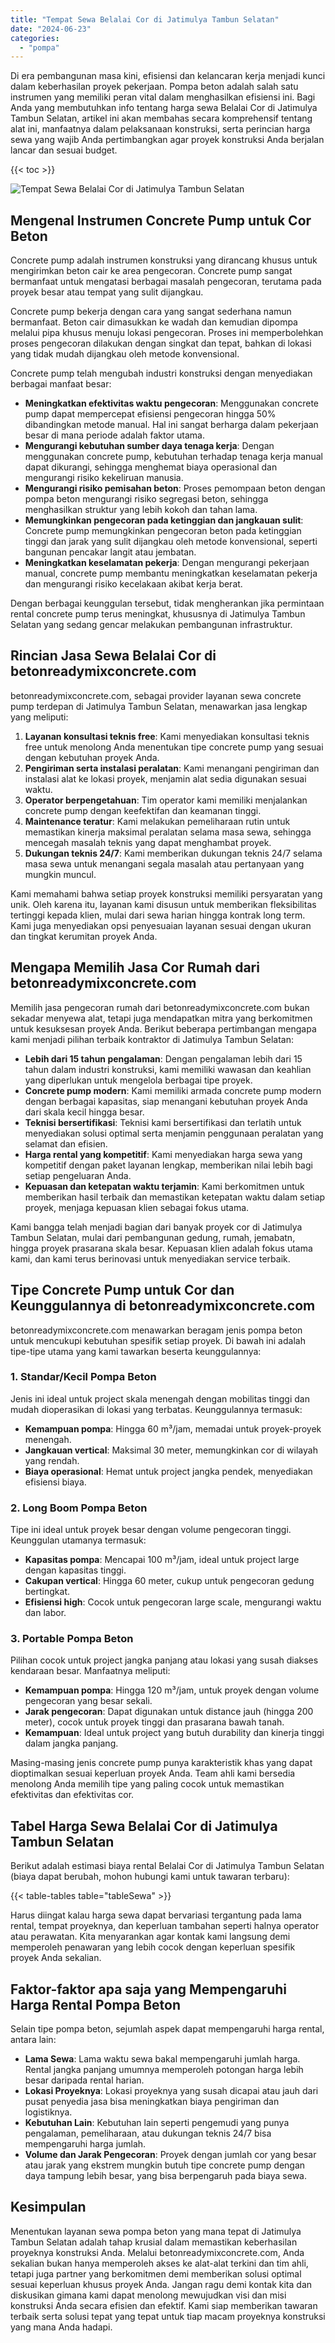 ```yaml
---
title: "Tempat Sewa Belalai Cor di Jatimulya Tambun Selatan"
date: "2024-06-23"
categories: 
  - "pompa"
---
```


Di era pembangunan masa kini, efisiensi dan kelancaran kerja menjadi kunci dalam keberhasilan proyek pekerjaan. Pompa beton adalah salah satu instrumen yang memiliki peran vital dalam menghasilkan efisiensi ini. Bagi Anda yang membutuhkan info tentang harga sewa Belalai Cor di Jatimulya Tambun Selatan, artikel ini akan membahas secara komprehensif tentang alat ini, manfaatnya dalam pelaksanaan konstruksi, serta perincian harga sewa yang wajib Anda pertimbangkan agar proyek konstruksi Anda berjalan lancar dan sesuai budget.

{{< toc >}}

![Tempat Sewa Belalai Cor di Jatimulya Tambun Selatan](https://betoncor8.github.io/pump/concrete-pump%20(2).png)

## Mengenal Instrumen Concrete Pump untuk Cor Beton

Concrete pump adalah instrumen konstruksi yang dirancang khusus untuk mengirimkan beton cair ke area pengecoran. Concrete pump sangat bermanfaat untuk mengatasi berbagai masalah pengecoran, terutama pada proyek besar atau tempat yang sulit dijangkau.

Concrete pump bekerja dengan cara yang sangat sederhana namun bermanfaat. Beton cair dimasukkan ke wadah dan kemudian dipompa melalui pipa khusus menuju lokasi pengecoran. Proses ini memperbolehkan proses pengecoran dilakukan dengan singkat dan tepat, bahkan di lokasi yang tidak mudah dijangkau oleh metode konvensional.

Concrete pump telah mengubah industri konstruksi dengan menyediakan berbagai manfaat besar:

- **Meningkatkan efektivitas waktu pengecoran**: Menggunakan concrete pump dapat mempercepat efisiensi pengecoran hingga 50% dibandingkan metode manual. Hal ini sangat berharga dalam pekerjaan besar di mana periode adalah faktor utama.
- **Mengurangi kebutuhan sumber daya tenaga kerja**: Dengan menggunakan concrete pump, kebutuhan terhadap tenaga kerja manual dapat dikurangi, sehingga menghemat biaya operasional dan mengurangi risiko kekeliruan manusia.
- **Mengurangi risiko pemisahan beton**: Proses pemompaan beton dengan pompa beton mengurangi risiko segregasi beton, sehingga menghasilkan struktur yang lebih kokoh dan tahan lama.
- **Memungkinkan pengecoran pada ketinggian dan jangkauan sulit**: Concrete pump memungkinkan pengecoran beton pada ketinggian tinggi dan jarak yang sulit dijangkau oleh metode konvensional, seperti bangunan pencakar langit atau jembatan.
- **Meningkatkan keselamatan pekerja**: Dengan mengurangi pekerjaan manual, concrete pump membantu meningkatkan keselamatan pekerja dan mengurangi risiko kecelakaan akibat kerja berat.

Dengan berbagai keunggulan tersebut, tidak mengherankan jika permintaan rental concrete pump terus meningkat, khususnya di Jatimulya Tambun Selatan yang sedang gencar melakukan pembangunan infrastruktur.

## Rincian Jasa Sewa Belalai Cor di betonreadymixconcrete.com

betonreadymixconcrete.com, sebagai provider layanan sewa concrete pump terdepan di Jatimulya Tambun Selatan, menawarkan jasa lengkap yang meliputi:

1. **Layanan konsultasi teknis free**: Kami menyediakan konsultasi teknis free untuk menolong Anda menentukan tipe concrete pump yang sesuai dengan kebutuhan proyek Anda.
2. **Pengiriman serta instalasi peralatan**: Kami menangani pengiriman dan instalasi alat ke lokasi proyek, menjamin alat sedia digunakan sesuai waktu.
3. **Operator berpengetahuan**: Tim operator kami memiliki menjalankan concrete pump dengan keefektifan dan keamanan tinggi.
4. **Maintenance teratur**: Kami melakukan pemeliharaan rutin untuk memastikan kinerja maksimal peralatan selama masa sewa, sehingga mencegah masalah teknis yang dapat menghambat proyek.
5. **Dukungan teknis 24/7**: Kami memberikan dukungan teknis 24/7 selama masa sewa untuk menangani segala masalah atau pertanyaan yang mungkin muncul.

Kami memahami bahwa setiap proyek konstruksi memiliki persyaratan yang unik. Oleh karena itu, layanan kami disusun untuk memberikan fleksibilitas tertinggi kepada klien, mulai dari sewa harian hingga kontrak long term. Kami juga menyediakan opsi penyesuaian layanan sesuai dengan ukuran dan tingkat kerumitan proyek Anda.

## Mengapa Memilih Jasa Cor Rumah dari betonreadymixconcrete.com

Memilih jasa pengecoran rumah dari betonreadymixconcrete.com bukan sekadar menyewa alat, tetapi juga mendapatkan mitra yang berkomitmen untuk kesuksesan proyek Anda. Berikut beberapa pertimbangan mengapa kami menjadi pilihan terbaik kontraktor di Jatimulya Tambun Selatan:

- **Lebih dari 15 tahun pengalaman**: Dengan pengalaman lebih dari 15 tahun dalam industri konstruksi, kami memiliki wawasan dan keahlian yang diperlukan untuk mengelola berbagai tipe proyek.
- **Concrete pump modern**: Kami memiliki armada concrete pump modern dengan berbagai kapasitas, siap menangani kebutuhan proyek Anda dari skala kecil hingga besar.
- **Teknisi bersertifikasi**: Teknisi kami bersertifikasi dan terlatih untuk menyediakan solusi optimal serta menjamin penggunaan peralatan yang selamat dan efisien.
- **Harga rental yang kompetitif**: Kami menyediakan harga sewa yang kompetitif dengan paket layanan lengkap, memberikan nilai lebih bagi setiap pengeluaran Anda.
- **Kepuasan dan ketepatan waktu terjamin**: Kami berkomitmen untuk memberikan hasil terbaik dan memastikan ketepatan waktu dalam setiap proyek, menjaga kepuasan klien sebagai fokus utama.

Kami bangga telah menjadi bagian dari banyak proyek cor di Jatimulya Tambun Selatan, mulai dari pembangunan gedung, rumah, jemabatn, hingga proyek prasarana skala besar. Kepuasan klien adalah fokus utama kami, dan kami terus berinovasi untuk menyediakan service terbaik.

## Tipe Concrete Pump untuk Cor dan Keunggulannya di betonreadymixconcrete.com

betonreadymixconcrete.com menawarkan beragam jenis pompa beton untuk mencukupi kebutuhan spesifik setiap proyek. Di bawah ini adalah tipe-tipe utama yang kami tawarkan beserta keunggulannya:

### 1\. Standar/Kecil Pompa Beton

Jenis ini ideal untuk project skala menengah dengan mobilitas tinggi dan mudah dioperasikan di lokasi yang terbatas. Keunggulannya termasuk:

- **Kemampuan pompa**: Hingga 60 m³/jam, memadai untuk proyek-proyek menengah.
- **Jangkauan vertical**: Maksimal 30 meter, memungkinkan cor di wilayah yang rendah.
- **Biaya operasional**: Hemat untuk project jangka pendek, menyediakan efisiensi biaya.

### 2\. Long Boom Pompa Beton

Tipe ini ideal untuk proyek besar dengan volume pengecoran tinggi. Keunggulan utamanya termasuk:

- **Kapasitas pompa**: Mencapai 100 m³/jam, ideal untuk project large dengan kapasitas tinggi.
- **Cakupan vertical**: Hingga 60 meter, cukup untuk pengecoran gedung bertingkat.
- **Efisiensi high**: Cocok untuk pengecoran large scale, mengurangi waktu dan labor.

### 3\. Portable Pompa Beton

Pilihan cocok untuk project jangka panjang atau lokasi yang susah diakses kendaraan besar. Manfaatnya meliputi:

- **Kemampuan pompa**: Hingga 120 m³/jam, untuk proyek dengan volume pengecoran yang besar sekali.
- **Jarak pengecoran**: Dapat digunakan untuk distance jauh (hingga 200 meter), cocok untuk proyek tinggi dan prasarana bawah tanah.
- **Kemampuan**: Ideal untuk project yang butuh durability dan kinerja tinggi dalam jangka panjang.

Masing-masing jenis concrete pump punya karakteristik khas yang dapat dioptimalkan sesuai keperluan proyek Anda. Team ahli kami bersedia menolong Anda memilih tipe yang paling cocok untuk memastikan efektivitas dan efektivitas cor.

## Tabel Harga Sewa Belalai Cor di Jatimulya Tambun Selatan

Berikut adalah estimasi biaya rental Belalai Cor di Jatimulya Tambun Selatan (biaya dapat berubah, mohon hubungi kami untuk tawaran terbaru):

{{< table-tables table="tableSewa" >}}

Harus diingat kalau harga sewa dapat bervariasi tergantung pada lama rental, tempat proyeknya, dan keperluan tambahan seperti halnya operator atau perawatan. Kita menyarankan agar kontak kami langsung demi memperoleh penawaran yang lebih cocok dengan keperluan spesifik proyek Anda sekalian.

## Faktor-faktor apa saja yang Mempengaruhi Harga Rental Pompa Beton

Selain tipe pompa beton, sejumlah aspek dapat mempengaruhi harga rental, antara lain:

- **Lama Sewa**: Lama waktu sewa bakal mempengaruhi jumlah harga. Rental jangka panjang umumnya memperoleh potongan harga lebih besar daripada rental harian.
- **Lokasi Proyeknya**: Lokasi proyeknya yang susah dicapai atau jauh dari pusat penyedia jasa bisa meningkatkan biaya pengiriman dan logistiknya.
- **Kebutuhan Lain**: Kebutuhan lain seperti pengemudi yang punya pengalaman, pemeliharaan, atau dukungan teknis 24/7 bisa mempengaruhi harga jumlah.
- **Volume dan Jarak Pengecoran**: Proyek dengan jumlah cor yang besar atau jarak yang ekstrem mungkin butuh tipe concrete pump dengan daya tampung lebih besar, yang bisa berpengaruh pada biaya sewa.

## Kesimpulan

Menentukan layanan sewa pompa beton yang mana tepat di Jatimulya Tambun Selatan adalah tahap krusial dalam memastikan keberhasilan proyeknya konstruksi Anda. Melalui betonreadymixconcrete.com, Anda sekalian bukan hanya memperoleh akses ke alat-alat terkini dan tim ahli, tetapi juga partner yang berkomitmen demi memberikan solusi optimal sesuai keperluan khusus proyek Anda. Jangan ragu demi kontak kita dan diskusikan gimana kami dapat menolong mewujudkan visi dan misi konstruksi Anda secara efisien dan efektif. Kami siap memberikan tawaran terbaik serta solusi tepat yang tepat untuk tiap macam proyeknya konstruksi yang mana Anda hadapi.
